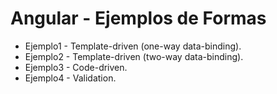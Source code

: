 # Angular - Ejemplos de Formas

* Ejemplo1 - Template-driven (one-way data-binding).
* Ejemplo2 - Template-driven (two-way data-binding).
* Ejemplo3 - Code-driven.
* Ejemplo4 - Validation.

